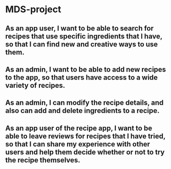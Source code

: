 # MDS-project

## As an app user, I want to be able to search for recipes that use specific ingredients that I have, so that I can find new and creative ways to use them.

## As an admin, I want to be able to add new recipes to the app, so that users have access to a wide variety of recipes.

## As an admin, I can modify the recipe details, and also can add and delete ingredients to a recipe.

## As an app user of the recipe app, I want to be able to leave reviews for recipes that I have tried, so that I can share my experience with other users and help them decide whether or not to try the recipe themselves.


